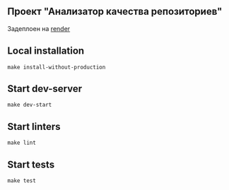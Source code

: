 ## Проект "Анализатор качества репозиториев"

Задеплоен на [render](https://analizator-kachestva-repozitoriev.onrender.com/)

## Local installation
```
make install-without-production
```
## Start dev-server
```
make dev-start
```
## Start linters
```
make lint
```
## Start tests
```
make test
```
